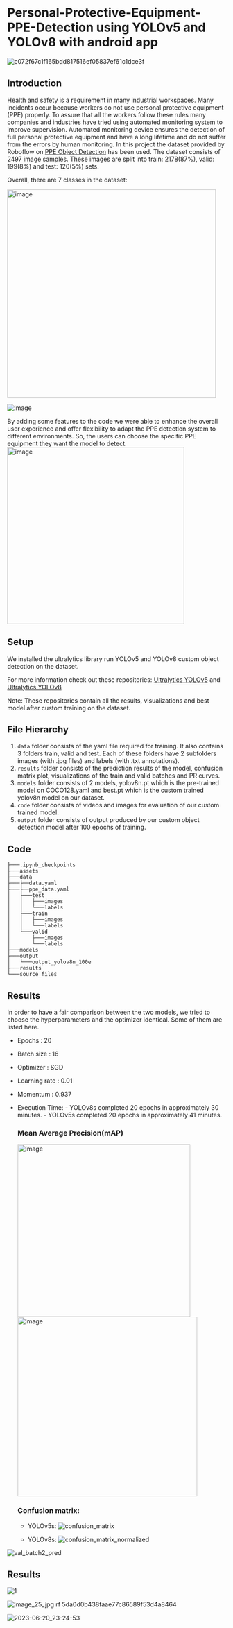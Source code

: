 # Personal-Protective-Equipment-PPE-Detection using YOLOv5 and YOLOv8 with android app

![c072f67c1f165bdd817516ef05837ef61c1dce3f](https://github.com/JalehFar/Personal-Protective-Equipment-PPE-Detection/assets/117992631/1017e5fb-8d98-4328-9396-56ce0e2c7217)


## Introduction


Health and safety is a requirement in many industrial workspaces. Many incidents occur because workers do not use personal protective equipment (PPE) properly. To assure that all the workers follow these rules many companies and industries have tried using automated monitoring system to improve supervision. Automated monitoring device ensures the detection of full personal protective equipment and have a long lifetime and do not suffer from the errors by human monitoring. In this project the dataset provided by Roboflow on [PPE Object Detection](https://universe.roboflow.com/ardi-csjyk/ppe-hfjoc/browse?queryText=&pageSize=50&startingIndex=0&browseQuery=true) has been used. 
The dataset consists of 2497 image samples. These images are split into train: 2178(87%), valid: 199(8%) and test: 120(5%) sets. 

Overall, there are  7 classes in the dataset:

<img width="481" alt="image" src="https://github.com/JalehFar/Personal-Protective-Equipment-PPE-Detection/assets/117992631/db37e89f-4442-4b8e-b697-6937452da933">

![image](https://github.com/JalehFar/Personal-Protective-Equipment-PPE-Detection/assets/117992631/7f1973c0-c8ae-4084-aeb8-dc1e5e3a9165)

By adding some features to the code we were able to enhance the overall user experience and offer flexibility to adapt the PPE detection system to different environments. So, the users can choose the specific PPE equipment they want the model to detect.<img width="408" alt="image" src="https://github.com/JalehFar/Personal-Protective-Equipment-PPE-Detection/assets/117992631/ad254dba-38b1-46c0-9dff-99479aa912c6">

## Setup

We installed the ultralytics library run YOLOv5 and YOLOv8 custom object detection on the dataset.

For more information check out these repositories: [Ultralytics YOLOv5](https://github.com/ultralytics/yolov5) and [Ultralytics YOLOv8](https://github.com/ultralytics/ultralytics)


Note: These repositories contain all the results, visualizations and best model after custom training on the dataset.

## File Hierarchy

1. `data` folder consists of the yaml file required for training. It also contains 3 folders train, valid and test. Each of these folders have 2 subfolders images (with .jpg files) and labels (with .txt annotations).
2. `results` folder consists of the prediction results of the model, confusion matrix plot, visualizations of the train and valid batches and PR curves.
3. `models` folder consists of 2 models, yolov8n.pt which is the pre-trained model on COCO128.yaml and best.pt which is the custom trained yolov8n model on our dataset.
4. `code` folder consists of videos and images for evaluation of our custom trained model.
5. `output` folder consists of output produced by our custom object detection model after 100 epochs of training.

## Code

```
├───.ipynb_checkpoints
├───assets
├───data
├───├──data.yaml
├───├──ppe_data.yaml
│   ├───test
│   │   ├───images
│   │   └───labels
│   ├───train
│   │   ├───images
│   │   └───labels
│   └───valid
│       ├───images
│       └───labels
├───models
├───output
│   └───output_yolov8n_100e
├───results
└───source_files
```

## Results

In order to have a fair comparison between the two models, we tried to choose the hyperparameters and the optimizer identical. Some of them are listed here.
- Epochs : 20
- Batch size : 16
- Optimizer : SGD
- Learning rate : 0.01
- Momentum : 0.937
- Execution Time: 
       - YOLOv8s completed 20 epochs in approximately 30 minutes.
       - YOLOv5s completed 20 epochs in approximately 41 minutes.
  ### Mean Average Precision(mAP)
  <img width="398" alt="image" src="https://github.com/JalehFar/Personal-Protective-Equipment-PPE-Detection/assets/117992631/e699f752-a2e8-4acc-ad74-babf313c4288">
  <img width="414" alt="image" src="https://github.com/JalehFar/Personal-Protective-Equipment-PPE-Detection/assets/117992631/083e6220-b960-411d-8ce4-8eefce274c0c">

  ### Confusion matrix:
  - YOLOv5s: ![confusion_matrix](https://github.com/JalehFar/Personal-Protective-Equipment-PPE-Detection/assets/117992631/e7962d4b-09ee-44e9-bdd5-99b27e199aec)

  - YOLOv8s:  ![confusion_matrix_normalized](https://github.com/JalehFar/Personal-Protective-Equipment-PPE-Detection/assets/117992631/b2aedd60-0c73-4689-9315-b31fb7fe8992)


![val_batch2_pred](https://github.com/JalehFar/Personal-Protective-Equipment-PPE-Detection/assets/117992631/19fee64e-b9a1-412f-9a8d-e19c031fef5d)

## Results

![1](https://github.com/JalehFar/Personal-Protective-Equipment-PPE-Detection/assets/117992631/73cc8dfa-fa9e-445c-86b0-02722116bde1)


![image_25_jpg rf 5da0d0b438faae77c86589f53d4a8464](https://github.com/JalehFar/Personal-Protective-Equipment-PPE-Detection/assets/117992631/bf601d71-f129-485d-af36-ec818af4c3be)



![2023-06-20_23-24-53](https://github.com/JalehFar/Personal-Protective-Equipment-PPE-Detection/assets/117992631/79aac474-7e78-4679-acca-d6b2ec27c091)














